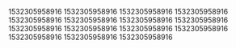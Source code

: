 1532305958916
1532305958916
1532305958916
1532305958916
1532305958916
1532305958916
1532305958916
1532305958916
1532305958916
1532305958916
1532305958916
1532305958916
1532305958916
1532305958916
1532305958916